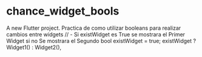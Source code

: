 # chance_widget_bools

A new Flutter project.
Practica de como utilizar booleans para realizar cambios entre widgets
// - Si existWidget es True se mostrara el Primer Widget si no Se mostrara el Segundo
bool existWidget = true;
existWidget ? Widget1() : Widget2(),

